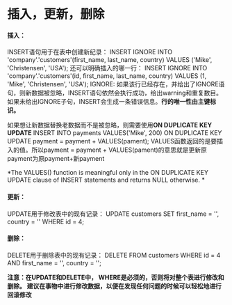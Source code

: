 插入，更新，删除
=====================================

#### 插入：
INSERT语句用于在表中创建新纪录：
    INSERT IGNORE INTO 'company'.'customers'(first_name, last_name, country)
    VALUES
    ('Mike', 'Christensen', 'USA');
还可以明确插入的哪一行：
    INSERT IGNORE INTO 'company'.'customers'(id, first_name, last_name, country)
    VALUES
    (1, 'Mike', 'Christensen', 'USA');
IGNORE: 如果该行已经存在，并给出了IGNORE语句，则新数据被忽略，INSERT语句依然会执行成功，给出warning和重复数目。
如果未给出IGNORE子句，INSERT会生成一条错误信息。**行的唯一性由主键标识。**

如果想让新数据替换老数据而不是被忽略，则需要使用**ON DUPLICATE KEY UPDATE**
    INSERT INTO payments VALUES('Mike', 200) ON DUPLICATE KEY UPDATE payment = payment + VALUES(pament);
VALUES函数返回的是要插入的值。所以payment = payment + VALUES(pament)的意思就是更新原payment为原payment+新payment  

*The VALUES() function is meaningful only in the ON DUPLICATE KEY UPDATE clause of INSERT statements 
and returns NULL otherwise. *
#### 更新：
UPDATE用于修改表中的现有记录：
    UPDATE customers SET first_name = '', country = '' WHERE id = 4;
    
#### 删除：
DELETE用于删除表中的现有记录：
    DELETE FROM customers WHERE id = 4 AND first_name = '', country = '';
   
**注意：在UPDATE和DELETE中， WHERE是必须的，否则将对整个表进行修改和删除。
建议在事物中进行修改数据，以便在发现任何问题的时候可以轻松地进行回滚修改**
